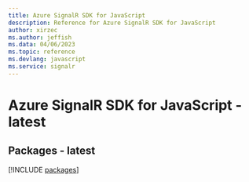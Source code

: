 ```yaml
---
title: Azure SignalR SDK for JavaScript
description: Reference for Azure SignalR SDK for JavaScript
author: xirzec
ms.author: jeffish
ms.data: 04/06/2023
ms.topic: reference
ms.devlang: javascript
ms.service: signalr
---
```

# Azure SignalR SDK for JavaScript - latest
## Packages - latest
[!INCLUDE [packages](signalr-index.md)]